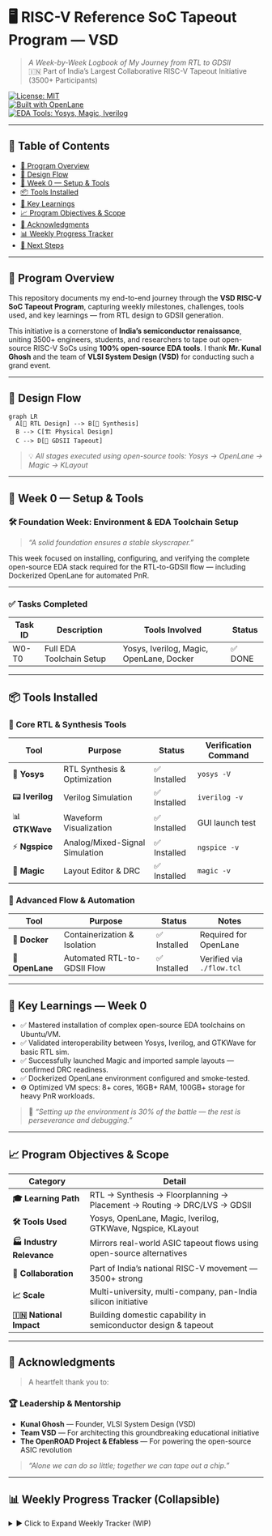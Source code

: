 # 🖥️ RISC-V Reference SoC Tapeout Program — VSD  
> *A Week-by-Week Logbook of My Journey from RTL to GDSII*  
> 🇮🇳 Part of India’s Largest Collaborative RISC-V Tapeout Initiative (3500+ Participants)

[![License: MIT](https://img.shields.io/badge/License-MIT-blue.svg)](https://opensource.org/licenses/MIT)  
[![Built with OpenLane](https://img.shields.io/badge/Built%20with-OpenLane-3399ff)](https://github.com/The-OpenROAD-Project/OpenLane)  
[![EDA Tools: Yosys, Magic, Iverilog](https://img.shields.io/badge/EDA-Yosys%20|%20Magic%20|%20Iverilog-orange)]()

---

## 📖 Table of Contents

- [🎯 Program Overview](#-program-overview)
- [🔧 Design Flow](#-design-flow)
- [📅 Week 0 — Setup & Tools](#-week-0--setup--tools)
- [📦 Tools Installed](#-tools-installed)
- [🌟 Key Learnings](#-key-learnings)
- [📈 Program Objectives & Scope](#-program-objectives--scope)
- [🙏 Acknowledgments](#-acknowledgments)
- [📊 Weekly Progress Tracker](#-weekly-progress-tracker)
- [🚀 Next Steps](#-next-steps)

---

## 🎯 Program Overview

This repository documents my end-to-end journey through the **VSD RISC-V SoC Tapeout Program**, capturing weekly milestones, challenges, tools used, and key learnings — from RTL design to GDSII generation.

This initiative is a cornerstone of **India’s semiconductor renaissance**, uniting 3500+ engineers, students, and researchers to tape out open-source RISC-V SoCs using **100% open-source EDA tools**. I thank **Mr. Kunal Ghosh** and the team of **VLSI System Design (VSD)** for conducting such a grand event.

---

## 🔧 Design Flow

```mermaid
graph LR
  A[📝 RTL Design] --> B[🔄 Synthesis]
  B --> C[🏗️ Physical Design]
  C --> D[🎯 GDSII Tapeout]
```

> 💡 *All stages executed using open-source tools: Yosys → OpenLane → Magic → KLayout*

---

## 📅 Week 0 — Setup & Tools  
### 🛠️ Foundation Week: Environment & EDA Toolchain Setup

> *“A solid foundation ensures a stable skyscraper.”*

This week focused on installing, configuring, and verifying the complete open-source EDA stack required for the RTL-to-GDSII flow — including Dockerized OpenLane for automated PnR.

---

### ✅ Tasks Completed

| Task ID | Description               | Tools Involved         | Status     |
|---------|---------------------------|------------------------|------------|
| W0-T0   | Full EDA Toolchain Setup  | Yosys, Iverilog, Magic, OpenLane, Docker | ✅ DONE |

---

## 📦 Tools Installed

### 🧰 Core RTL & Synthesis Tools

| Tool         | Purpose                          | Status       | Verification Command       |
|--------------|----------------------------------|--------------|-----------------------------|
| 🧠 **Yosys**   | RTL Synthesis & Optimization     | ✅ Installed | `yosys -V`                  |
| 📟 **Iverilog**| Verilog Simulation               | ✅ Installed | `iverilog -v`               |
| 📊 **GTKWave** | Waveform Visualization           | ✅ Installed | GUI launch test             |
| ⚡ **Ngspice** | Analog/Mixed-Signal Simulation   | ✅ Installed | `ngspice -v`                |
| 🎨 **Magic**   | Layout Editor & DRC              | ✅ Installed | `magic -v`                  |

### 🚀 Advanced Flow & Automation

| Tool          | Purpose                         | Status       | Notes                       |
|---------------|---------------------------------|--------------|-----------------------------|
| 🐳 **Docker**   | Containerization & Isolation    | ✅ Installed | Required for OpenLane       |
| 🌊 **OpenLane**| Automated RTL-to-GDSII Flow     | ✅ Installed | Verified via `./flow.tcl`   |

---

## 🌟 Key Learnings — Week 0

- ✅ Mastered installation of complex open-source EDA toolchains on Ubuntu/VM.
- ✅ Validated interoperability between Yosys, Iverilog, and GTKWave for basic RTL sim.
- ✅ Successfully launched Magic and imported sample layouts — confirmed DRC readiness.
- ✅ Dockerized OpenLane environment configured and smoke-tested.
- ⚙️ Optimized VM specs: 8+ cores, 16GB+ RAM, 100GB+ storage for heavy PnR workloads.

> 💬 *“Setting up the environment is 30% of the battle — the rest is perseverance and debugging.”*

---

## 📈 Program Objectives & Scope

| Category           | Detail                                                                 |
|--------------------|------------------------------------------------------------------------|
| **🎓 Learning Path** | RTL → Synthesis → Floorplanning → Placement → Routing → DRC/LVS → GDSII |
| **🛠️ Tools Used**    | Yosys, OpenLane, Magic, Iverilog, GTKWave, Ngspice, KLayout            |
| **🏭 Industry Relevance** | Mirrors real-world ASIC tapeout flows using open-source alternatives   |
| **🤝 Collaboration** | Part of India’s national RISC-V movement — 3500+ strong                |
| **📈 Scale**         | Multi-university, multi-company, pan-India silicon initiative          |
| **🇮🇳 National Impact** | Building domestic capability in semiconductor design & tapeout         |

---

## 🙏 Acknowledgments

> A heartfelt thank you to:

### 🏆 Leadership & Mentorship

- **Kunal Ghosh** — Founder, VLSI System Design (VSD)  
- **Team VSD** — For architecting this groundbreaking educational initiative  
- **The OpenROAD Project & Efabless** — For powering the open-source ASIC revolution

> *“Alone we can do so little; together we can tape out a chip.”*

---

## 📊 Weekly Progress Tracker (Collapsible)

<details>
<summary>▶️ Click to Expand Weekly Tracker (WIP)</summary>

| Week | Focus Area         | Status     | Deliverables                          |
|------|--------------------|------------|----------------------------------------|
| 0    | Environment Setup  | ✅ Complete | Verified toolchain, Docker, OpenLane   |
| 1    | RTL Design         | ⏳ Pending  | Core module, testbench                 |
| 2    | Synthesis          | ⏳ Pending  | Yosys script, netlist, area report     |
| 3    | Floorplanning      | ⏳ Pending  | DEF, Floorplan config                  |
| 4    | Placement & Routing| ⏳ Pending  | OpenLane run, congestion analysis      |
| 5    | DRC/LVS            | ⏳ Pending  | Magic/KLayout verification             |
| 6    | GDSII & Tapeout    | ⏳ Pending  | Final GDS, documentation, submission   |

> *Tracker auto-updates weekly — stay tuned!*

</details>


